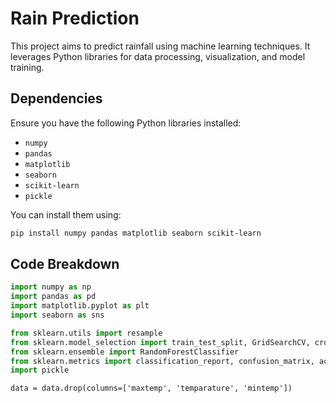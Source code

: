 # Rain Prediction

This project aims to predict rainfall using machine learning techniques. It leverages Python libraries for data processing, visualization, and model training.

## Dependencies

Ensure you have the following Python libraries installed:
- `numpy` 
- `pandas` 
- `matplotlib` 
- `seaborn` 
- `scikit-learn` 
- `pickle` 

You can install them using:
```bash
pip install numpy pandas matplotlib seaborn scikit-learn
```

## Code Breakdown

```python
import numpy as np  
import pandas as pd  
import matplotlib.pyplot as plt  
import seaborn as sns  

from sklearn.utils import resample  
from sklearn.model_selection import train_test_split, GridSearchCV, cross_val_score  
from sklearn.ensemble import RandomForestClassifier  
from sklearn.metrics import classification_report, confusion_matrix, accuracy_score  
import pickle  
```

<!-- Amshu start from here and explain what happens the above code here -->


```
data = data.drop(columns=['maxtemp', 'temparature', 'mintemp'])
```